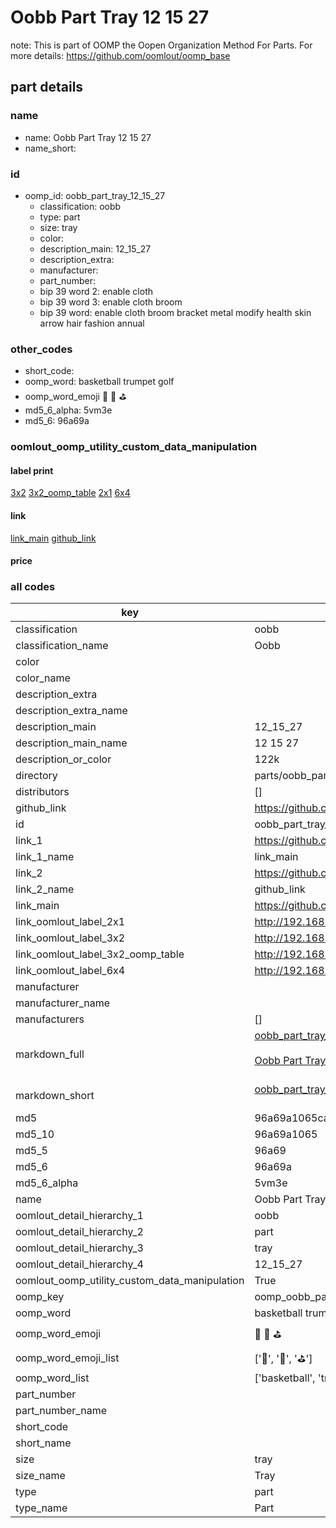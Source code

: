 # Oobb Part Tray 12 15 27  

note: This is part of OOMP the Oopen Organization Method For Parts. For more details: https://github.com/oomlout/oomp_base

##  part details





### name
* name: Oobb Part Tray 12 15 27
* name_short: 
### id
* oomp_id: oobb_part_tray_12_15_27
  * classification: oobb
  * type: part
  * size: tray
  * color: 
  * description_main: 12_15_27
  * description_extra: 
  * manufacturer: 
  * part_number: 
  * bip 39 word 2: enable cloth
  * bip 39 word 3: enable cloth broom
  * bip 39 word: enable cloth broom bracket metal modify health skin arrow hair fashion annual

### other_codes
* short_code: 
* oomp_word: basketball trumpet golf
* oomp_word_emoji :basketball: :trumpet: :golf:
* md5_6_alpha: 5vm3e
* md5_6: 96a69a






### oomlout_oomp_utility_custom_data_manipulation
#### label print
[3x2](http://192.168.1.245:1112/?label=oomp%205vm3e)
[3x2_oomp_table](http://192.168.1.107:1112/?label=oomp%205vm3e)
[2x1](http://192.168.1.242:1112/?label=oomp%205vm3e)
[6x4](http://192.168.1.55:1112/?label=oomp%205vm3e)    

#### link

[link_main](https://github.com/oomlout/oomlout_oomp_current_version_messy/tree/main/parts/oobb_part_tray_12_15_27) [github_link](https://github.com/oomlout/oomlout_oomp_part_src/tree/main/parts/oobb_part_tray_12_15_27)                             

#### price







### all codes 
| key | value |  
| --- | --- |  
| classification | oobb |  
| classification_name | Oobb |  
| color |  |  
| color_name |  |  
| description_extra |  |  
| description_extra_name |  |  
| description_main | 12_15_27 |  
| description_main_name | 12 15 27 |  
| description_or_color | 122k |  
| directory | parts/oobb_part_tray_12_15_27 |  
| distributors | [] |  
| github_link | https://github.com/oomlout/oomlout_oomp_part_src/tree/main/parts/oobb_part_tray_12_15_27 |  
| id | oobb_part_tray_12_15_27 |  
| link_1 | https://github.com/oomlout/oomlout_oomp_current_version_messy/tree/main/parts/oobb_part_tray_12_15_27 |  
| link_1_name | link_main |  
| link_2 | https://github.com/oomlout/oomlout_oomp_part_src/tree/main/parts/oobb_part_tray_12_15_27 |  
| link_2_name | github_link |  
| link_main | https://github.com/oomlout/oomlout_oomp_current_version_messy/tree/main/parts/oobb_part_tray_12_15_27 |  
| link_oomlout_label_2x1 | http://192.168.1.242:1112/?label=oomp%205vm3e |  
| link_oomlout_label_3x2 | http://192.168.1.245:1112/?label=oomp%205vm3e |  
| link_oomlout_label_3x2_oomp_table | http://192.168.1.107:1112/?label=oomp%205vm3e |  
| link_oomlout_label_6x4 | http://192.168.1.55:1112/?label=oomp%205vm3e |  
| manufacturer |  |  
| manufacturer_name |  |  
| manufacturers | [] |  
| markdown_full | [oobb_part_tray_12_15_27](https://github.com/oomlout/oomlout_oomp_current_version_messy/tree/main/parts/oobb_part_tray_12_15_27)<br>[](https://github.com/oomlout/oomlout_oomp_current_version_messy/tree/main/parts/oobb_part_tray_12_15_27)<br>[Oobb Part Tray 12 15 27](https://github.com/oomlout/oomlout_oomp_current_version_messy/tree/main/parts/oobb_part_tray_12_15_27)<br><br> |  
| markdown_short | [oobb_part_tray_12_15_27](https://github.com/oomlout/oomlout_oomp_current_version_messy/tree/main/parts/oobb_part_tray_12_15_27)<br><br> |  
| md5 | 96a69a1065ca8d463ac601ac398af24a |  
| md5_10 | 96a69a1065 |  
| md5_5 | 96a69 |  
| md5_6 | 96a69a |  
| md5_6_alpha | 5vm3e |  
| name | Oobb Part Tray 12 15 27 |  
| oomlout_detail_hierarchy_1 | oobb |  
| oomlout_detail_hierarchy_2 | part |  
| oomlout_detail_hierarchy_3 | tray |  
| oomlout_detail_hierarchy_4 | 12_15_27 |  
| oomlout_oomp_utility_custom_data_manipulation | True |  
| oomp_key | oomp_oobb_part_tray_12_15_27 |  
| oomp_word | basketball trumpet golf |  
| oomp_word_emoji | :basketball: :trumpet: :golf: |  
| oomp_word_emoji_list | [':basketball:', ':trumpet:', ':golf:'] |  
| oomp_word_list | ['basketball', 'trumpet', 'golf'] |  
| part_number |  |  
| part_number_name |  |  
| short_code |  |  
| short_name |  |  
| size | tray |  
| size_name | Tray |  
| type | part |  
| type_name | Part |  
